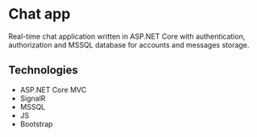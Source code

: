 # Chat app
Real-time chat application written in ASP.NET Core with authentication, authorization and MSSQL database for accounts and messages storage.
## Technologies
- ASP.NET Core MVC
- SignalR
- MSSQL
- JS
- Bootstrap
